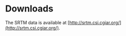 # Downloads

The SRTM data is available at [http://srtm.csi.cgiar.org/](http://srtm.csi.cgiar.org/).

